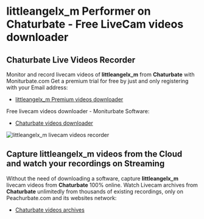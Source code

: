 # littleangelx_m Performer on Chaturbate - Free LiveCam videos downloader

## Chaturbate Live Videos Recorder

Monitor and record livecam videos of **littleangelx_m** from **Chaturbate** with Moniturbate.com
Get a premium trial for free by just and only registering with your Email address:
* [littleangelx_m Premium videos downloader](https://moniturbate.com/request-demo-licence-key.html)

Free livecam videos downloader - Moniturbate Software:
* [Chaturbate videos downloader](https://moniturbate.com/moniturbate-download-software.html)

![littleangelx_m livecam videos recorder](https://peachurnet.com/templates/moniturbate-software.png)


## Capture littleangelx_m videos from the Cloud and watch your recordings on Streaming

Without the need of downloading a software, capture **littleangelx_m** livecam videos from **Chaturbate** 100% online.
Watch Livecam archives from **Chaturbate** unlimitedly from thousands of existing recordings, only on Peachurbate.com and its websites network:
* [Chaturbate videos archives](https://peachurnet.com/)